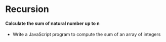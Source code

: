# Recursion

#### Calculate the sum of natural number up to n

- Write a JavaScript program to compute the sum of an array of integers

```javascript




```
